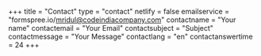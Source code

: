 +++
title = "Contact"
type = "contact"
netlify = false
emailservice = "formspree.io/mridul@codeindiacompany.com"
contactname = "Your name"
contactemail = "Your Email"
contactsubject = "Subject"
contactmessage = "Your Message"
contactlang = "en"
contactanswertime = 24
+++
